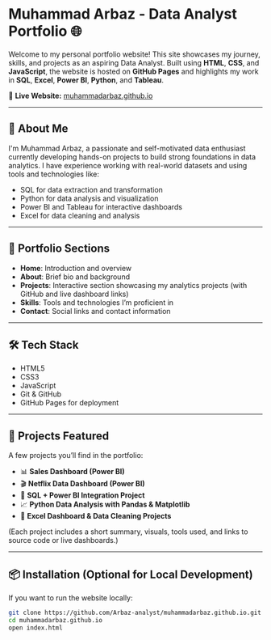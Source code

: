 # Muhammad Arbaz - Data Analyst Portfolio 🌐

Welcome to my personal portfolio website! This site showcases my journey, skills, and projects as an aspiring Data Analyst. Built using **HTML**, **CSS**, and **JavaScript**, the website is hosted on **GitHub Pages** and highlights my work in **SQL**, **Excel**, **Power BI**, **Python**, and **Tableau**.

🔗 **Live Website:** [muhammadarbaz.github.io](https://muhammadarbaz.github.io/)

---

## 📌 About Me

I'm Muhammad Arbaz, a passionate and self-motivated data enthusiast currently developing hands-on projects to build strong foundations in data analytics. I have experience working with real-world datasets and using tools and technologies like:

- SQL for data extraction and transformation  
- Python for data analysis and visualization  
- Power BI and Tableau for interactive dashboards  
- Excel for data cleaning and analysis

---

## 📁 Portfolio Sections

- **Home**: Introduction and overview
- **About**: Brief bio and background
- **Projects**: Interactive section showcasing my analytics projects (with GitHub and live dashboard links)
- **Skills**: Tools and technologies I’m proficient in
- **Contact**: Social links and contact information

---

## 🛠️ Tech Stack

- HTML5  
- CSS3  
- JavaScript  
- Git & GitHub  
- GitHub Pages for deployment

---

## 🚀 Projects Featured

A few projects you’ll find in the portfolio:

- 📊 **Sales Dashboard (Power BI)**  
- 🎬 **Netflix Data Dashboard (Power BI)**  
- 🧮 **SQL + Power BI Integration Project**  
- 📈 **Python Data Analysis with Pandas & Matplotlib**  
- 📑 **Excel Dashboard & Data Cleaning Projects**

(Each project includes a short summary, visuals, tools used, and links to source code or live dashboards.)

---

## 📦 Installation (Optional for Local Development)

If you want to run the website locally:

```bash
git clone https://github.com/Arbaz-analyst/muhammadarbaz.github.io.git
cd muhammadarbaz.github.io
open index.html
